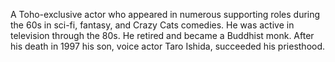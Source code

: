 <!-- Shigeki Ishida -->

A Toho-exclusive actor who appeared in numerous supporting roles during the 60s in sci-fi, fantasy, and Crazy Cats comedies. He was active in television through the 80s. He retired and became a Buddhist monk. After his death in 1997 his son, voice actor Taro Ishida, succeeded his priesthood.